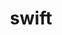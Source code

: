 ---
title: "swift"
head: "Under The Hood - Swift"
map: ""
comingSoonFlag: "true" # true or false
blog: ""

# status of content creation
status: ""
---